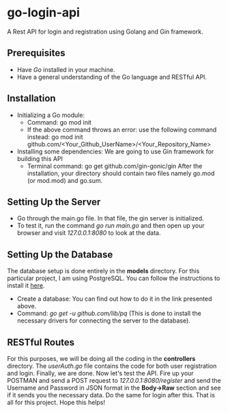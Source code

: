 # go-login-api
A Rest API for login and registration using Golang and Gin framework.

## Prerequisites
* Have *Go* installed in your machine.
* Have a general understanding of the Go language and RESTful API.

## Installation
* Initializing a Go module:
  * Command: go mod init
  * If the above command throws an error: use the following command instead: go mod init github.com/<Your_Github_UserName>/<Your_Repository_Name>
* Installing some dependencies: We are going to use Gin framework for building this API
  * Terminal command: go get github.com/gin-gonic/gin
After the installation, your directory should contain two files namely go.mod (or mod.mod) and go.sum.

## Setting Up the Server
* Go through the main.go file. In that file, the gin server is initialized.
* To test it, run the command *go run main.go* and then open up your browser and visit *127.0.0.1:8080* to look at the data.

## Setting Up the Database
The database setup is done entirely in the **models** directory.
For this particular project, I am using PostgreSQL. You can follow the instructions to install it [here](https://www.digitalocean.com/community/tutorials/how-to-install-and-use-postgresql-on-ubuntu-18-04).
* Create a database: You can find out how to do it in the link presented above.
* Command: *go get -u github.com/lib/pq* (This is done to install the necessary drivers for connecting the server to the database).

## RESTful Routes
For this purposes, we will be doing all the coding in the **controllers** directory. The *userAuth.go* file contains the code for both user registration and login.
Finally, we are done. Now let's test the API.
Fire up your POSTMAN and send a POST request to *127.0.0.1:8080/register* and send the Username and Password in JSON format in the **Body->Raw** section and see if it sends you the necessary data. Do the same for login after this.
That is all for this project. Hope this helps!
